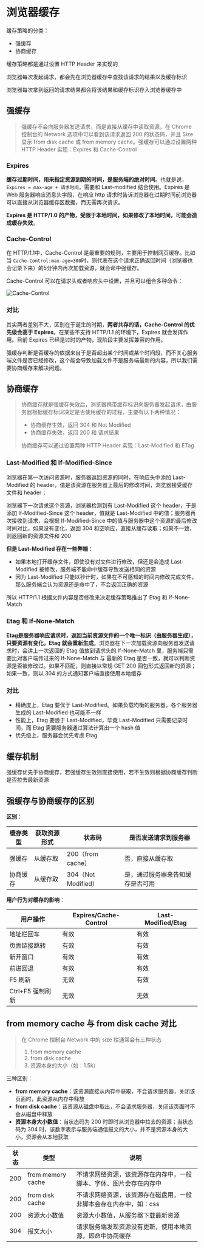 # 浏览器缓存

缓存策略的分类：

*   强缓存
*   协商缓存

缓存策略都是通过设置 HTTP Header 来实现的

浏览器每次发起请求，都会先在浏览器缓存中查找该请求的结果以及缓存标识

浏览器每次拿到返回的请求结果都会将该结果和缓存标识存入浏览器缓存中



## 强缓存

>   强缓存不会向服务器发送请求，而是直接从缓存中读取资源，在 Chrome 控制台的 Network 选项中可以看到该请求返回 200 的状态码，并且 Size 显示 from disk cache 或 from memory cache。强缓存可以通过设置两种 HTTP Header 实现：Expires 和 Cache-Control

### Expires

**缓存过期时间，用来指定资源到期的时间，是服务端的绝对时间**。也就是说，`Expires = max-age + 请求时间`，需要和 Last-modified 结合使用。Expires 是 Web 服务器响应消息头字段，在响应 http 请求时告诉浏览器在过期时间前浏览器可以直接从浏览器缓存区数据，而无需再次请求。

**Expires 是 HTTP/1.0 的产物，受限于本地时间，如果修改了本地时间，可能会造成缓存失效**。

### Cache-Control

在 HTTP/1.1中，Cache-Control 是最重要的规则，主要用于控制网页缓存。比如当 `Cache-Control:max-age=300`时，则代表在这个请求正确返回时间（浏览器也会记录下来）的5分钟内再次加载资源，就会命中强缓存。

Cache-Control 可以在请求头或者响应头中设置，并且可以组合多种命令：

![Cache-Control](https://user-gold-cdn.xitu.io/2020/5/2/171d35354aa2e7b1?imageslim)

### 对比

其实两者差别不大，区别在于诞生的时期，**两者共存的话，Cache-Control 的优先级会高于 Expires**。在某些不支持 HTTP/1.1 的环境下，Expires 就会发挥作用。目前 Expires 已经是过时的产物，现阶段主要发挥兼容的作用。

强缓存判断是否缓存的依据来自于是否超出某个时间或某个时间段，而不关心服务端文件是否已经修改，这个能会导致加载文件不是服务端最新的内容，所以我们需要协商缓存来解决问题。



## 协商缓存

>   协商缓存就是强缓存失效后，浏览器携带缓存标识向服务器发起请求，由服务器根据缓存标识决定是否使用缓存的过程，主要有以下两种情况：
>
>   *   协商缓存生效，返回 304 和 Not Modified
>   *   协商缓存失效，返回 200 和 请求结果
>
>   协商缓存可以通过设置两种 HTTP Header 实现：Last-Modified 和 ETag

### Last-Modified 和 If-Modified-Since

浏览器在第一次访问资源时，服务器返回资源的同时，在响应头中添加 Last-Modified 的 header，值是该资源在服务器上最后的修改时间，浏览器接受缓存文件和 header；

浏览器下一次请求这个资源，浏览器检测到有 Last-Modified 这个 header，于是添加 If-Modified-Since 这个 header，值就是 Last-Modified 中的值；服务器再次接收到请求，会根据 If-Modified-Since 中的值与服务器中这个资源的最后修改时间对比，如果没有变化，返回 304 和空响应，直接从缓存读取；如果不一致，则返回新的资源文件和 200

**但是 Last-Modified 存在一些弊端**：

*   如果本地打开缓存文件，即使没有对文件进行修改，但还是会造成 Last-Modified 被修改，服务端不能命中缓存导致发送相同的资源
*   因为 Last-Modified 只能以秒计时，如果在不可感知的时间内修改完成文件，那么服务端会认为资源还是命中了，不会返回正确的资源

所以 HTTP/1.1 根据文件内容是否修改来决定缓存策略推出了 Etag 和 If-None-Match

### Etag 和 If-None-Match

**Etag是服务器响应请求时，返回当前资源文件的一个唯一标识（由服务器生成），只要资源有变化，Etag 就会重新生成**。浏览器在下一次加载资源向服务器发送请求时，会讲上一次返回的 Etag 值放到请求头的 If-None-Match 里，服务端只需要比对客户端传过来的 If-None-Match 与 最新的 Etag 是否一致，就可以判断资源是否被修改过。如果不匹配，则直接以常规 GET 200 回包形式返回新的资源；如果一致，则以 304 的方式通知客户端直接使用本地缓存

### 对比

*   精确度上，Etag 要优于 Last-Modified。如果负载均衡的服务器，各个服务器生成的 Last-Modified 也可能不一样
*   性能上，Etag 要逊于 Last-Modified，毕竟 Last-Modified 只需要记录时间，而 Etag 需要服务器通过算法计算出一个 hash 值
*   优先级上，服务器会优先考虑 Etag



## 缓存机制

强缓存优先于协商缓存，若强缓存生效则直接使用，若不生效则根据协商缓存判断是否拉去最新资源



## 强缓存与协商缓存的区别

**区别**：

| 缓存类型 | 获取资源形式 | 状态码              | 是否发送请求到服务器             |
| -------- | ------------ | ------------------- | -------------------------------- |
| 强缓存   | 从缓存取     | 200（from cache）   | 否，直接从缓存取                 |
| 协商缓存 | 从缓存取     | 304（Not Modified） | 是，通过服务器来告知缓存是否可用 |

**用户行为对缓存的影响**：

| 用户操作         | Expires/Cache-Control | Last-Modified/Etag |
| ---------------- | --------------------- | ------------------ |
| 地址栏回车       | 有效                  | 有效               |
| 页面链接跳转     | 有效                  | 有效               |
| 新开窗口         | 有效                  | 有效               |
| 前进回退         | 有效                  | 有效               |
| F5 刷新          | 无效                  | 有效               |
| Ctrl+F5 强制刷新 | 无效                  | 无效               |



## from memory cache 与 from disk cache 对比

>   在 Chrome 控制台 Network 中的 size 栏通常会有三种状态
>
>   1.  from memory cache 
>   2.  from disk cache
>   3.  资源本身的大小（如：1.5k）

三种区别：

*   **from memory cache**：该资源直接从内存中获取，不会请求服务器，关闭该页面时，此资源从内存中释放
*   **from disk cache**：该资源从磁盘中取出，不会请求服务器，关闭该页面时不会从磁盘中释放
*   **资源本身大小数值**：当状态码为 200 时即时从浏览器中拉去的资源；当状态码为 304 时，该数字表示与服务端通信报文的大小，并不是资源本身的大小，资源会从本地获取

| 状态 | 类型              | 说明                                                         |
| ---- | ----------------- | ------------------------------------------------------------ |
| 200  | from memory cache | 不请求网络资源，该资源存在内存中，一般脚本、字体、图片会存在内存中 |
| 200  | from disk cache   | 不请求网络资源，该资源存在磁盘用，一般非脚本会存在内存中，如：css |
| 200  | 资源大小数值      | 资源大小数值，从服务器下载最新资源                           |
| 304  | 报文大小          | 请求服务端发现资源没有更新，使用本地资源，即命中协商缓存     |

